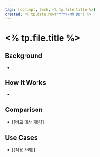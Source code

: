 ```yaml
---
tags: [concept, tech, <% tp.file.title %>]
created: <% tp.date.now("YYYY-MM-DD") %>
---
```


# <% tp.file.title %>

## Background
- 

## How It Works
- 

## Comparison
- [[비교 대상 개념]]

## Use Cases
- [[적용 사례]]